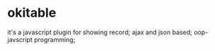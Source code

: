 okitable
========

it's a javascript plugin for showing record; ajax and json based; oop-javscript programming;
